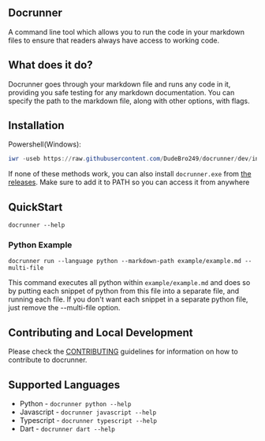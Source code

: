## Docrunner

A command line tool which allows you to run the code in your markdown files to ensure that readers always have access to working code.

## What does it do?

Docrunner goes through your markdown file and runs any code in it, providing you safe testing for any markdown documentation. You can specify the path to the markdown file, along with other options, with flags.

## Installation

Powershell(Windows):
```powershell
iwr -useb https://raw.githubusercontent.com/DudeBro249/docrunner/dev/installers/install.ps1 | iex
```

If none of these methods work, you can also install `docrunner.exe` from
[the releases](https://github.com/DudeBro249/docrunner/releases/tag/v1.1.1).
Make sure to add it to PATH so you can access it from anywhere

## QuickStart

```shell
docrunner --help
```

### Python Example

```shell
docrunner run --language python --markdown-path example/example.md --multi-file
```

This command executes all python within `example/example.md` and does so by putting each snippet of 
python from this file into a separate file, and running each file. If you don't want each snippet 
in a separate python file, just remove the --multi-file option.


## Contributing and Local Development
Please check the [CONTRIBUTING](/CONTRIBUTING.md) guidelines for information on how to contribute to docrunner.

## Supported Languages

- Python - `docrunner python --help`
- Javascript - `docrunner javascript --help`
- Typescript - `docrunner typescript --help`
- Dart - `docrunner dart --help`
